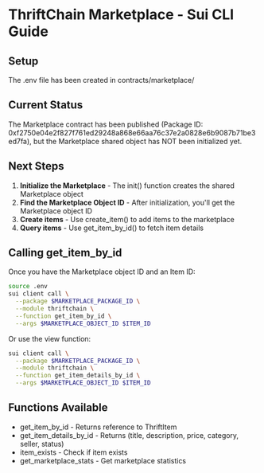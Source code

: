 # ThriftChain Marketplace - Sui CLI Guide

## Setup

The .env file has been created in contracts/marketplace/

## Current Status

The Marketplace contract has been published (Package ID: 0xf2750e04e2f827f761ed29248a868e66aa76c37e2a0828e6b9087b71be3ed7fa), but the Marketplace shared object has NOT been initialized yet.

## Next Steps

1. **Initialize the Marketplace** - The init() function creates the shared Marketplace object
2. **Find the Marketplace Object ID** - After initialization, you'll get the Marketplace object ID
3. **Create items** - Use create_item() to add items to the marketplace
4. **Query items** - Use get_item_by_id() to fetch item details

## Calling get_item_by_id

Once you have the Marketplace object ID and an Item ID:

```bash
source .env
sui client call \
  --package $MARKETPLACE_PACKAGE_ID \
  --module thriftchain \
  --function get_item_by_id \
  --args $MARKETPLACE_OBJECT_ID $ITEM_ID
```

Or use the view function:

```bash
sui client call \
  --package $MARKETPLACE_PACKAGE_ID \
  --module thriftchain \
  --function get_item_details_by_id \
  --args $MARKETPLACE_OBJECT_ID $ITEM_ID
```

## Functions Available

- get_item_by_id - Returns reference to ThriftItem
- get_item_details_by_id - Returns (title, description, price, category, seller, status)
- item_exists - Check if item exists
- get_marketplace_stats - Get marketplace statistics

